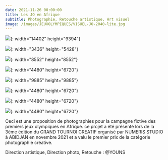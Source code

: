 ```yaml
---
date: 2021-11-26 00:00:00
title: Les JO en Afrique
subtitle: Photographie, Retouche artistique, Art visuel
image: /images/JEUXOLYMPIQUES/VISUEL-JO-2040-lite.jpg
---
```

![](/images/JEUXOLYMPIQUES/VISUEL-JO-2040-lite.jpg){: width="14402" height="9394"}

![](/images/JEUXOLYMPIQUES/DA6A01890.jpg){: width="3436" height="5428"}

![](/images/JEUXOLYMPIQUES/portrait1.jpg){: width="8552" height="8552"}

![](/images/JEUXOLYMPIQUES/DA6A9984.jpg){: width="4480" height="6720"}

![](/images/JEUXOLYMPIQUES/portrait.jpg){: width="9885" height="9885"}

![](/images/JEUXOLYMPIQUES/DA6A0202.jpg){: width="4480" height="6720"}

![](/images/JEUXOLYMPIQUES/DA6A0154.jpg){: width="4480" height="6720"}

![](/images/JEUXOLYMPIQUES/DA6A0053.jpg){: width="4480" height="6720"}

Ceci est une proposition de photographies pour la campagne fictive des premiers jeux olympiques en Afrique. ce projet a été présenté lors de la 3&egrave;me édition du GRAND TOURNOI CREATIF organisé par NUMERIS STUDIO &agrave; ABIDJAN en novembre 2021 et a valu le premier prix de la catégorie photographie créative.

Direction artistique, Direction photo, Retouche : @YOUNS